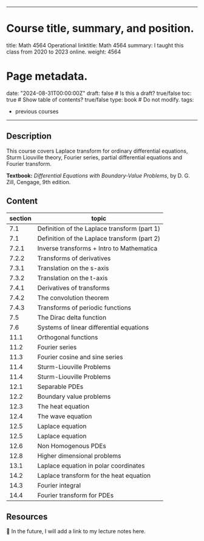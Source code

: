 
---
# Course title, summary, and position.
title: Math 4564 Operational 
linktitle: Math 4564 
summary: I taught this class from 2020 to 2023 online.
weight: 4564

# Page metadata.
date: "2024-08-31T00:00:00Z"
draft: false  # Is this a draft? true/false
toc: true  # Show table of contents? true/false
type: book  # Do not modify.
tags: 
- previous courses

---

## Description 

This course covers Laplace transform for ordinary differential equations, Sturm Liouville theory, Fourier series, partial differential equations and Fourier transform.

**Textbook:** _Differential Equations with Boundary-Value Problems_, by D. G. Zill, Cengage, 9th edition. 

## Content 
| section | topic                                        |
|---------|----------------------------------------------|
|   7.1   | Definition of the Laplace transform (part 1) |
|   7.1   | Definition of the Laplace transform (part 2) |
|  7.2.1  | Inverse transforms + Intro to Mathematica    |
|  7.2.2  | Transforms of derivatives                    |
|  7.3.1  | Translation on the s-axis                    |
|  7.3.2  | Translation on the  t-axis                   |
|  7.4.1  | Derivatives of transforms                    |
|  7.4.2  | The convolution theorem                      |
|  7.4.3  | Transforms of periodic functions             |
|   7.5   | The Dirac delta function                     |
|   7.6   | Systems of linear differential equations     |
|   11.1  | Orthogonal functions                         |
|   11.2  | Fourier series                               |
|   11.3  | Fourier cosine and sine series               |
|   11.4  | Sturm-Liouville Problems                     |
|   11.4  | Sturm-Liouville Problems                     |
|   12.1  | Separable PDEs                               |
|   12.2  | Boundary value problems                      |
|   12.3  | The heat equation                            |
|   12.4  | The wave equation                            |
|   12.5  | Laplace equation                             |
|   12.5  | Laplace equation                             |
|   12.6  | Non Homogenous PDEs                          |
|   12.8  | Higher dimensional problems                  |
|   13.1  | Laplace equation in polar coordinates        |
|   14.2  | Laplace transform for the heat equation      |
|   14.3  | Fourier integral                             |
|   14.4  | Fourier transform for PDEs                   |

## Resources 

:construction: In the future, I will add a link to my lecture notes here. 